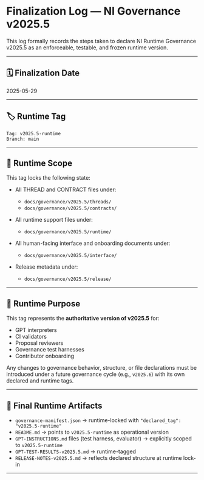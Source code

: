 # Finalization Log — NI Governance v2025.5

This log formally records the steps taken to declare NI Runtime Governance v2025.5 as an enforceable, testable, and frozen runtime version.

---

## 🗓️ Finalization Date

2025-05-29

---

## 🏷️ Runtime Tag

```
Tag: v2025.5-runtime
Branch: main
```

---

## 🔁 Runtime Scope

This tag locks the following state:

- All THREAD and CONTRACT files under:
  - `docs/governance/v2025.5/threads/`
  - `docs/governance/v2025.5/contracts/`

- All runtime support files under:
  - `docs/governance/v2025.5/runtime/`

- All human-facing interface and onboarding documents under:
  - `docs/governance/v2025.5/interface/`

- Release metadata under:
  - `docs/governance/v2025.5/release/`

---

## 🧠 Runtime Purpose

This tag represents the **authoritative version of v2025.5** for:

- GPT interpreters
- CI validators
- Proposal reviewers
- Governance test harnesses
- Contributor onboarding

Any changes to governance behavior, structure, or file declarations must be introduced under a future governance cycle (e.g., `v2025.6`) with its own declared and runtime tags.

---

## 📄 Final Runtime Artifacts

- `governance-manifest.json` → runtime-locked with `"declared_tag": "v2025.5-runtime"`
- `README.md` → points to `v2025.5-runtime` as operational version
- `GPT-INSTRUCTIONS.md` files (test harness, evaluator) → explicitly scoped to `v2025.5-runtime`
- `GPT-TEST-RESULTS-v2025.5.md` → runtime-tagged
- `RELEASE-NOTES-v2025.5.md` → reflects declared structure at runtime lock-in

---
